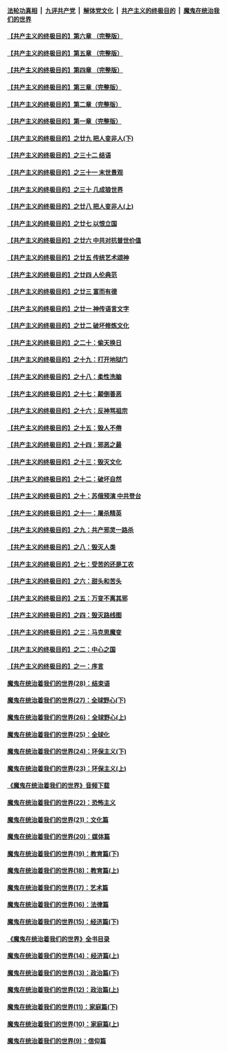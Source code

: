 ####  [法轮功真相](../../../../basic/blob/master/README.md?t=03131952) &nbsp;|&nbsp; [九评共产党](../../../../9ping.md/blob/master/README.md?t=03131952) &nbsp;|&nbsp; [解体党文化](../../../../jtdwh.md/blob/master/README.md?t=03131952)  &nbsp;|&nbsp; [共产主义的终极目的](../../../../gczydzjmd.md/blob/master/README.md?t=03131952) &nbsp;|&nbsp; [魔鬼在统治我们的世界](../../../../mgztzwmdsj.md/blob/master/README.md?t=03131952) 

#### [【共产主义的终极目的】第六章 （完整版）](../pages/nsc422/n11428913.md?t=03131952) 

#### [【共产主义的终极目的】第五章 （完整版）](../pages/nsc422/n11428912.md?t=03131952) 

#### [【共产主义的终极目的】第四章 （完整版）](../pages/nsc422/n11428907.md?t=03131952) 

#### [【共产主义的终极目的】第三章（完整版）](../pages/nsc422/n11428848.md?t=03131952) 

#### [【共产主义的终极目的】第二章（完整版）](../pages/nsc422/n11428831.md?t=03131952) 

#### [【共产主义的终极目的】第一章（完整版）](../pages/nsc422/n11417651.md?t=03131952) 

#### [【共产主义的终极目的】之廿九 把人变非人(下)](../pages/nsc422/n11344140.md?t=03131952) 

#### [【共产主义的终极目的】之三十二 结语](../pages/nsc422/n11360535.md?t=03131952) 

#### [【共产主义的终极目的】之三十一 末世景观](../pages/nsc422/n11351129.md?t=03131952) 

#### [【共产主义的终极目的】之三十 几成狼世界](../pages/nsc422/n11348280.md?t=03131952) 

#### [【共产主义的终极目的】之廿八 把人变非人(上)](../pages/nsc422/n11340492.md?t=03131952) 

#### [【共产主义的终极目的】之廿七 以恨立国](../pages/nsc422/n11336944.md?t=03131952) 

#### [【共产主义的终极目的】之廿六 中共对抗普世价值](../pages/nsc422/n11324785.md?t=03131952) 

#### [【共产主义的终极目的】之廿五 传统艺术颂神](../pages/nsc422/n11296396.md?t=03131952) 

#### [【共产主义的终极目的】之廿四 人伦典范](../pages/nsc422/n11296397.md?t=03131952) 

#### [【共产主义的终极目的】之廿三 富而有德](../pages/nsc422/n11283598.md?t=03131952) 

#### [【共产主义的终极目的】之廿一 神传语言文字](../pages/nsc422/n11263265.md?t=03131952) 

#### [【共产主义的终极目的】之廿二 破坏修炼文化](../pages/nsc422/n11245728.md?t=03131952) 

#### [【共产主义的终极目的】之二十：偷天换日](../pages/nsc422/n11238846.md?t=03131952) 

#### [【共产主义的终极目的】之十九：打开地狱门](../pages/nsc422/n11206376.md?t=03131952) 

#### [【共产主义的终极目的】之十八：柔性洗脑](../pages/nsc422/n11199994.md?t=03131952) 

#### [【共产主义的终极目的】之十七：颠倒善恶](../pages/nsc422/n11179782.md?t=03131952) 

#### [【共产主义的终极目的】之十六：反神骂祖宗](../pages/nsc422/n11166798.md?t=03131952) 

#### [【共产主义的终极目的】之十五：毁人不倦](../pages/nsc422/n11166792.md?t=03131952) 

#### [【共产主义的终极目的】之十四：邪恶之最](../pages/nsc422/n11150249.md?t=03131952) 

#### [【共产主义的终极目的】之十三：毁灭文化](../pages/nsc422/n11135227.md?t=03131952) 

#### [【共产主义的终极目的】之十二：破坏自然](../pages/nsc422/n11135214.md?t=03131952) 

#### [【共产主义的终极目的】之十：苏俄预演 中共登台](../pages/nsc422/n11118424.md?t=03131952) 

#### [【共产主义的终极目的】之十一：屠杀精英](../pages/nsc422/n11118442.md?t=03131952) 

#### [【共产主义的终极目的】之九：共产邪灵一路杀](../pages/nsc422/n11114139.md?t=03131952) 

#### [【共产主义的终极目的】之八：毁灭人类](../pages/nsc422/n11108503.md?t=03131952) 

#### [【共产主义的终极目的】之七：受苦的还是工农](../pages/nsc422/n11101809.md?t=03131952) 

#### [【共产主义的终极目的】之六：甜头和苦头](../pages/nsc422/n11096971.md?t=03131952) 

#### [【共产主义的终极目的】之五：万变不离其邪](../pages/nsc422/n11091285.md?t=03131952) 

#### [【共产主义的终极目的】之四：毁灭路线图](../pages/nsc422/n11086284.md?t=03131952) 

#### [【共产主义的终极目的】之三：马克思魔变](../pages/nsc422/n11061941.md?t=03131952) 

#### [【共产主义的终极目的】之二：中心之国](../pages/nsc422/n11047728.md?t=03131952) 

#### [【共产主义的终极目的】之一：序言](../pages/nsc422/n11086077.md?t=03131952) 

#### [魔鬼在统治着我们的世界(28)：结束语](../pages/nsc422/n10936246.md?t=03131952) 

#### [魔鬼在统治着我们的世界(27)：全球野心(下)](../pages/nsc422/n10928319.md?t=03131952) 

#### [魔鬼在统治着我们的世界(26)：全球野心(上)](../pages/nsc422/n10900318.md?t=03131952) 

#### [魔鬼在统治着我们的世界(25)：全球化](../pages/nsc422/n10788205.md?t=03131952) 

#### [魔鬼在统治着我们的世界(24)：环保主义(下)](../pages/nsc422/n10695307.md?t=03131952) 

#### [魔鬼在统治着我们的世界(23)：环保主义(上)](../pages/nsc422/n10688613.md?t=03131952) 

#### [《魔鬼在统治着我们的世界》音频下载](../pages/nsc422/n10635553.md?t=03131952) 

#### [魔鬼在统治着我们的世界(22)：恐怖主义](../pages/nsc422/n10614727.md?t=03131952) 

#### [魔鬼在统治着我们的世界(21)：文化篇](../pages/nsc422/n10597706.md?t=03131952) 

#### [魔鬼在统治着我们的世界(20)：媒体篇](../pages/nsc422/n10586579.md?t=03131952) 

#### [魔鬼在统治着我们的世界(19)：教育篇(下)](../pages/nsc422/n10564808.md?t=03131952) 

#### [魔鬼在统治着我们的世界(18)：教育篇(上)](../pages/nsc422/n10526970.md?t=03131952) 

#### [魔鬼在统治着我们的世界(17)：艺术篇](../pages/nsc422/n10499093.md?t=03131952) 

#### [魔鬼在统治着我们的世界(16)：法律篇](../pages/nsc422/n10485969.md?t=03131952) 

#### [魔鬼在统治着我们的世界(15)：经济篇(下)](../pages/nsc422/n10469975.md?t=03131952) 

#### [《魔鬼在统治着我们的世界》全书目录](../pages/nsc422/n10464261.md?t=03131952) 

#### [魔鬼在统治着我们的世界(14)：经济篇(上)](../pages/nsc422/n10457370.md?t=03131952) 

#### [魔鬼在统治着我们的世界(13)：政治篇(下)](../pages/nsc422/n10448270.md?t=03131952) 

#### [魔鬼在统治着我们的世界(12)：政治篇(上)](../pages/nsc422/n10444576.md?t=03131952) 

#### [魔鬼在统治着我们的世界(11)：家庭篇(下)](../pages/nsc422/n10440961.md?t=03131952) 

#### [魔鬼在统治着我们的世界(10)：家庭篇(上)](../pages/nsc422/n10435448.md?t=03131952) 

#### [魔鬼在统治着我们的世界(9)：信仰篇](../pages/nsc422/n10432159.md?t=03131952) 

